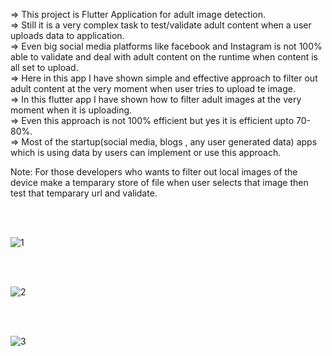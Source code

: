 => This project is Flutter Application for adult image detection.<br>
=> Still it is a very complex task to test/validate adult content when a user uploads data to application.<br>
=> Even big social media platforms like facebook and Instagram is not 100% able to validate and deal with adult content on the runtime when content is all set to upload.<br>
=> Here in this app I have shown simple and effective approach to filter out adult content at the very moment when user tries to upload te image.<br>
=> In this flutter app I have shown how to filter adult images at the very moment when it is uploading.<br>
=> Even this approach is not 100% efficient but yes it is efficient upto 70-80%.<br>
=> Most of the startup(social media, blogs , any user generated data) apps which is using data by users can implement or use this approach.<br>

Note: 
  For those developers who wants to filter out local images of the device make a temparary store of file when user selects that image then test that temparary url and validate.
  

<br>
<br>

![1](https://user-images.githubusercontent.com/22419021/64054746-180c9c00-cba6-11e9-95c5-5fde49dfb133.png)

<br>
<br>

![2](https://user-images.githubusercontent.com/22419021/64054784-3c687880-cba6-11e9-8393-f2e6e5c5f9c9.png)

<br>
<br>

![3](https://user-images.githubusercontent.com/22419021/64054796-52763900-cba6-11e9-80fc-640630000542.png)








